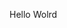 Hello Wolrd


































































































































































































































































































































































































































































































































































































































































































































































































































































































































































































































































































































































































































































































































































































































































































































































































































































































































































































































































































































